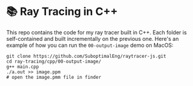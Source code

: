 # 📚 Ray Tracing in C++

This repo contains the code for my ray tracer built in C++. Each folder is
self-contained and built incrementally on the previous one. Here's an example
of how you can run the `00-output-image` demo on MacOS:

```
git clone https://github.com/SuboptimalEng/raytracer-js.git
cd ray-tracing/cpp/00-output-image/
g++ main.cpp
./a.out >> image.ppm
# open the image.pmm file in finder
```
